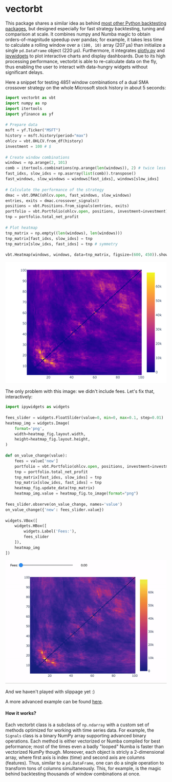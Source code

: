 # vectorbt

This package shares a similar idea as behind [most other Python backtesting packages](https://github.com/mementum/backtrader#alternatives), but designed especially for fast strategy backtesting, tuning and comparison at scale. It combines numpy and Numba magic to obtain orders-of-magnitude speedup over pandas; for example, it takes less time to calculate a rolling window over a `(100, 10)` array (207 µs) than initialize a single `pd.DataFrame` object (220 µs). Furthermore, it integrates [plotly.py](https://github.com/plotly/plotly.py) and [ipywidgets](https://github.com/jupyter-widgets/ipywidgets) to plot interactive charts and display dashboards. Due to its high processing performance, vectorbt is able to re-calculate data on the fly, thus enabling the user to interact with data-hungry widgets without significant delays.

Here a snippet for testing 4851 window combinations of a dual SMA crossover strategy on the whole Microsoft stock history in about 5 seconds:

```python
import vectorbt as vbt
import numpy as np
import itertools
import yfinance as yf

# Prepare data
msft = yf.Ticker("MSFT")
history = msft.history(period="max")
ohlcv = vbt.OHLCV.from_df(history)
investment = 100 # $

# Create window combinations
windows = np.arange(2, 101)
comb = itertools.combinations(np.arange(len(windows)), 2) # twice less params
fast_idxs, slow_idxs = np.asarray(list(comb)).transpose()
fast_windows, slow_windows = windows[fast_idxs], windows[slow_idxs]

# Calculate the performance of the strategy
dmac = vbt.DMAC(ohlcv.open, fast_windows, slow_windows)
entries, exits = dmac.crossover_signals()
positions = vbt.Positions.from_signals(entries, exits)
portfolio = vbt.Portfolio(ohlcv.open, positions, investment=investment)
tnp = portfolio.total_net_profit

# Plot heatmap
tnp_matrix = np.empty((len(windows), len(windows)))
tnp_matrix[fast_idxs, slow_idxs] = tnp
tnp_matrix[slow_idxs, fast_idxs] = tnp # symmetry

vbt.Heatmap(windows, windows, data=tnp_matrix, figsize=(600, 450)).show_png()
```

![msft_heatmap.png](msft_heatmap.png)

The only problem with this image: we didn't include fees. Let's fix that, interactively:

```python
import ipywidgets as widgets

fees_slider = widgets.FloatSlider(value=0, min=0, max=0.1, step=0.01)
heatmap_img = widgets.Image(
    format='png',
    width=heatmap_fig.layout.width,
    height=heatmap_fig.layout.height,
)

def on_value_change(value):
    fees = value['new']
    portfolio = vbt.Portfolio(ohlcv.open, positions, investment=investment, fees=fees)
    tnp = portfolio.total_net_profit
    tnp_matrix[fast_idxs, slow_idxs] = tnp
    tnp_matrix[slow_idxs, fast_idxs] = tnp
    heatmap_fig.update_data(tnp_matrix)
    heatmap_img.value = heatmap_fig.to_image(format="png")
    
fees_slider.observe(on_value_change, names='value')
on_value_change({'new': fees_slider.value})

widgets.VBox([
    widgets.HBox([
        widgets.Label('Fees:'), 
        fees_slider
    ]), 
    heatmap_img
])
```

![msft_heatmap_by_fees.gif](msft_heatmap_by_fees.gif)

And we haven't played with slippage yet :)

A more advanced example can be found [here](hello).

#### How it works?

Each vectorbt class is a subclass of `np.ndarray` with a custom set of methods optimized for working with time series data. For example, the `Signals` class is a binary NumPy array supporting advanced binary operations. Each method is either vectorized or Numba compiled for best peformance; most of the times even a badly "looped" Numba is faster than vectorized NumPy though. Moreover, each object is stricly a 2-dimensional array, where first axis is index (time) and second axis are columns (features). Thus, similar to a `pd.DataFrame`, one can do a single operation to transform tons of columns simultaneously. This, for example, is the magic behind backtesting thousands of window combinations at once.